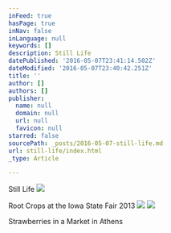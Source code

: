 ```yaml
---
inFeed: true
hasPage: true
inNav: false
inLanguage: null
keywords: []
description: Still Life
datePublished: '2016-05-07T23:41:14.502Z'
dateModified: '2016-05-07T23:40:42.251Z'
title: ''
author: []
authors: []
publisher:
  name: null
  domain: null
  url: null
  favicon: null
starred: false
sourcePath: _posts/2016-05-07-still-life.md
url: still-life/index.html
_type: Article

---
```

Still Life
![](https://the-grid-user-content.s3-us-west-2.amazonaws.com/267be42c-501f-4fe0-82ca-a98674da89df.jpg)

Root Crops at the Iowa State Fair 2013
![](https://the-grid-user-content.s3-us-west-2.amazonaws.com/d548b7be-bd8b-4c2d-a986-268d96e2b577.jpg)
![](https://the-grid-user-content.s3-us-west-2.amazonaws.com/bf520a72-a757-4427-8f49-d382b9d20872.jpg)

Strawberries in a Market in Athens